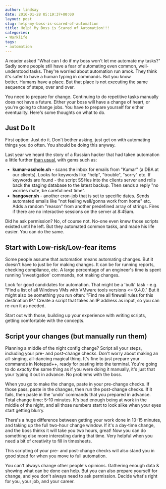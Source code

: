 ```yaml
---
author: lindsay
date: 2016-01-28 05:19:37+00:00
layout: post
slug: help-my-boss-is-scared-of-automation
title: Help! My Boss is Scared of Automation!!!
categories:
- Worklife
tags:
- automation
---
```


A reader asked "What can I do if my boss won't let me automate my tasks?" Sadly some people still have a fear of automating even common, well-understood tasks. They're worried about automation run amok. They think it's safer to have a human typing in commands. But you know better. Humans have a place. But that place is not executing the same sequence of steps, over and over.

You need to prepare for change. Continuing to do repetitive tasks manually does not have a future. Either your boss will have a change of heart, or you're going to change jobs. You have to prepare yourself for either eventuality. Here's some thoughts on what to do.

## Just Do It

First option: Just do it. Don't bother asking, just get on with automating things you do often. You should be doing this anyway.

Last year we heard the story of a Russian hacker that had taken automation a little further [than usual](https://github.com/narkoz/hacker-scripts), with gems such as:

* **kumar-asshole.sh** - scans the inbox for emails from "Kumar" (a DBA at our clients). Looks for keywords like "help", "trouble", "sorry" etc. If keywords are found - the script SSHes into the clients server and rolls back the staging database to the latest backup. Then sends a reply "no worries mate, be careful next time".
* **hangover.sh** - another cron-job that is set to specific dates. Sends automated emails like "not feeling well/gonna work from home" etc. Adds a random "reason" from another predefined array of strings. Fires if there are no interactive sessions on the server at 8:45am.

Did he ask permission? No, of course not. No-one even knew those scripts existed until he left. But they automated common tasks, and made his life easier. You can do the same.

## Start with Low-risk/Low-fear items

Some people assume that automation means automating changes. But it doesn't have to just be for making changes. It can be for running reports, checking compliance, etc. A large percentage of an engineer's time is spent running 'investigation' commands, not making changes.

Look for good candidates for automation. That might be a 'bulk' task - e.g. "Find a list of all Windows VMs with VMware tools versions <= 9.4.0." But it might also be something you run often: "Find me all firewall rules for this destination IP." Create a script that takes an IP address as input, so you can re-run it as needed.

Start out with those, building up your experience with writing scripts, getting comfortable with the concepts.

## Script your changes (but manually run them)

Planning a middle of the night config change? Script all your steps, including your pre- and post-change checks. Don't worry about making an all-singing, all-dancing magical thing. It's fine to just prepare your commands in Notepad++, ready for pasting into the terminal. You're going to do _exactly_ the same thing as if you were doing it manually, it's just that your typing it out in advance. No problems with the boss.

When you go to make the change, paste in your pre-change checks. If those pass, paste in the changes, then run the post-change checks. If it fails, then paste in the 'undo' commands that you prepared in advance. Total change time: 5-10 minutes. It's bad enough being at work in the middle of the night, and all those numbers start to look alike when your eyes start getting blurry.

There's a huge difference between getting your work done in 10-15 minutes, and taking up the full two-hour change window. If it's a day-time change, and the boss thinks it will take you two hours, great! Now you can do something else more interesting during that time. Very helpful when you need a bit of creativity to fill in timesheets.

This scripting of your pre- and post-change checks will also stand you in good stead for when you move to full automation.

You can't always change other people's opinions. Gathering enough data & showing what can be done can help. But you can also prepare yourself for change, and you don't always need to ask permission. Decide what's right for you, your job, and your career.
